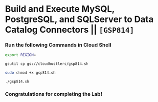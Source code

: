 # Build and Execute MySQL, PostgreSQL, and SQLServer to Data Catalog Connectors || `[GSP814]`

### Run the following Commands in Cloud Shell

```bash
export REGION=
```

```bash
gsutil cp gs://cloudhustlers/gsp814.sh

sudo chmod +x gsp814.sh

./gsp814.sh
```

### Congratulations for completing the Lab!